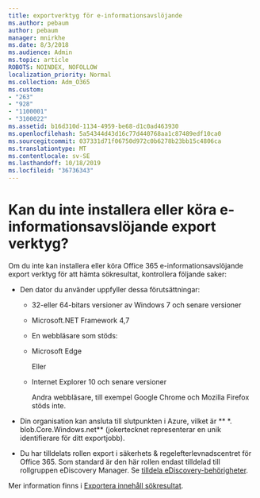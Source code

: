 ```yaml
---
title: exportverktyg för e-informationsavslöjande
ms.author: pebaum
author: pebaum
manager: mnirkhe
ms.date: 8/3/2018
ms.audience: Admin
ms.topic: article
ROBOTS: NOINDEX, NOFOLLOW
localization_priority: Normal
ms.collection: Adm_O365
ms.custom:
- "263"
- "928"
- "1100001"
- "3100022"
ms.assetid: b16d310d-1134-4959-be68-d1c0ad463930
ms.openlocfilehash: 5a54344d43d16c77d440768aa1c87489edf10ca0
ms.sourcegitcommit: 037331d71f06750d972c0b6278b23bb15c4806ca
ms.translationtype: MT
ms.contentlocale: sv-SE
ms.lasthandoff: 10/18/2019
ms.locfileid: "36736343"
---
```

# <a name="cant-install-or-run-the-ediscovery-export-tool"></a>Kan du inte installera eller köra e-informationsavslöjande export verktyg?

Om du inte kan installera eller köra Office 365 e-informationsavslöjande export verktyg för att hämta sökresultat, kontrollera följande saker:
  
- Den dator du använder uppfyller dessa förutsättningar:

  - 32-eller 64-bitars versioner av Windows 7 och senare versioner

  - Microsoft.NET Framework 4,7

  - En webbläsare som stöds:

  - Microsoft Edge

    Eller

  - Internet Explorer 10 och senare versioner

    Andra webbläsare, till exempel Google Chrome och Mozilla Firefox stöds inte.

- Din organisation kan ansluta till slutpunkten i Azure, vilket är ** \*. blob.Core.Windows.net** (jokertecknet representerar en unik identifierare för ditt exportjobb).

- Du har tilldelats rollen export i säkerhets &amp; regelefterlevnadscentret för Office 365. Som standard är den här rollen endast tilldelad till rollgruppen eDiscovery Manager. Se [tilldela eDiscovery-behörigheter](https://docs.microsoft.com/office365/securitycompliance/assign-ediscovery-permissions).

Mer information finns i [Exportera innehåll sökresultat](https://docs.microsoft.com/office365/securitycompliance/export-search-results).
  